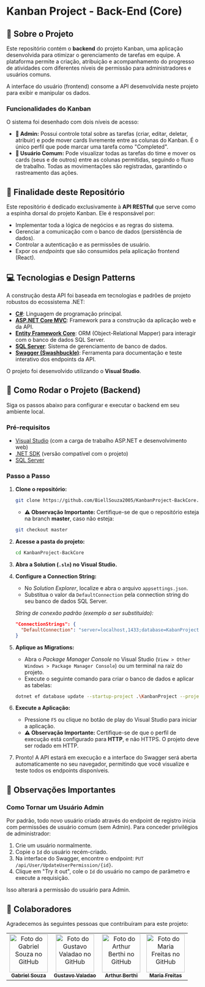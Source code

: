 # Kanban Project - Back-End (Core)

## 📖 Sobre o Projeto

Este repositório contém o **backend** do projeto Kanban, uma aplicação desenvolvida para otimizar o gerenciamento de tarefas em equipe. A plataforma permite a criação, atribuição e acompanhamento do progresso de atividades com diferentes níveis de permissão para administradores e usuários comuns.

A interface do usuário (frontend) consome a API desenvolvida neste projeto para exibir e manipular os dados.

### Funcionalidades do Kanban

O sistema foi desenhado com dois níveis de acesso:

* **👑 Admin:** Possui controle total sobre as tarefas (criar, editar, deletar, atribuir) e pode mover cards livremente entre as colunas do Kanban. É o único perfil que pode marcar uma tarefa como "Completed".
* **👤 Usuário Comum:** Pode visualizar todas as tarefas do time e mover os cards (seus e de outros) entre as colunas permitidas, seguindo o fluxo de trabalho. Todas as movimentações são registradas, garantindo o rastreamento das ações.

## 🎯 Finalidade deste Repositório

Este repositório é dedicado exclusivamente à **API RESTful** que serve como a espinha dorsal do projeto Kanban. Ele é responsável por:

* Implementar toda a lógica de negócios e as regras do sistema.
* Gerenciar a comunicação com o banco de dados (persistência de dados).
* Controlar a autenticação e as permissões de usuário.
* Expor os *endpoints* que são consumidos pela aplicação frontend (React).

## 💻 Tecnologias e Design Patterns

A construção desta API foi baseada em tecnologias e padrões de projeto robustos do ecossistema .NET:

* **[C#](https://docs.microsoft.com/pt-br/dotnet/csharp/)**: Linguagem de programação principal.
* **[ASP.NET Core MVC](https://docs.microsoft.com/pt-br/aspnet/core/mvc/overview)**: Framework para a construção da aplicação web e da API.
* **[Entity Framework Core](https://docs.microsoft.com/pt-br/ef/core/)**: ORM (Object-Relational Mapper) para interagir com o banco de dados SQL Server.
* **[SQL Server](https://www.microsoft.com/pt-br/sql-server)**: Sistema de gerenciamento de banco de dados.
* **[Swagger (Swashbuckle)](https://github.com/domaindrivendev/Swashbuckle.AspNetCore)**: Ferramenta para documentação e teste interativo dos endpoints da API.

O projeto foi desenvolvido utilizando o **Visual Studio**.

## 🚀 Como Rodar o Projeto (Backend)

Siga os passos abaixo para configurar e executar o backend em seu ambiente local.

### Pré-requisitos

* [Visual Studio](https://visualstudio.microsoft.com/pt-br/) (com a carga de trabalho ASP.NET e desenvolvimento web)
* [.NET SDK](https://dotnet.microsoft.com/download) (versão compatível com o projeto)
* [SQL Server](https://www.microsoft.com/pt-br/sql-server/sql-server-downloads)

### Passo a Passo

1.  **Clone o repositório:**
    ```bash
    git clone https://github.com/BiellSouza2005/KanbanProject-BackCore.git
    ```
    * **⚠️ Observação Importante:** Certifique-se de que o repositório esteja na branch **master**, caso não esteja:
      
    ```bash
    git checkout master
    ```
      
2.  **Acesse a pasta do projeto:**
    ```bash
    cd KanbanProject-BackCore
    ```

3.  **Abra a Solution (`.sln`) no Visual Studio.**

4.  **Configure a Connection String:**
    * No *Solution Explorer*, localize e abra o arquivo `appsettings.json`.
    * Substitua o valor da `DefaultConnection` pela connection string do seu banco de dados SQL Server.

    *String de conexão padrão (exemplo a ser substituído):*
    ```json
    "ConnectionStrings": {
      "DefaultConnection": "server=localhost,1433;database=KabanProjectDB;User Id=sa;Password=Batata@123#;TrustServerCertificate=True"
    }
    ```

5.  **Aplique as Migrations:**
    * Abra o *Package Manager Console* no Visual Studio (`View > Other Windows > Package Manager Console`) ou um terminal na raiz do projeto.
    * Execute o seguinte comando para criar o banco de dados e aplicar as tabelas:
    ```bash
    dotnet ef database update --startup-project .\KanbanProject --project .\KanbanProject
    ```

6.  **Execute a Aplicação:**
    * Pressione `F5` ou clique no botão de play do Visual Studio para iniciar a aplicação.
    * **⚠️ Observação Importante:** Certifique-se de que o perfil de execução está configurado para **HTTP**, e não HTTPS. O projeto deve ser rodado em HTTP.

7.  Pronto! A API estará em execução e a interface do Swagger será aberta automaticamente no seu navegador, permitindo que você visualize e teste todos os endpoints disponíveis.

## 📝 Observações Importantes

### Como Tornar um Usuário Admin

Por padrão, todo novo usuário criado através do endpoint de registro inicia com permissões de usuário comum (sem Admin). Para conceder privilégios de administrador:

1.  Crie um usuário normalmente.
2.  Copie o `Id` do usuário recém-criado.
3.  Na interface do Swagger, encontre o endpoint: `PUT /api/User/UpdateUserPermission/{id}`.
4.  Clique em "Try it out", cole o `Id` do usuário no campo de parâmetro e execute a requisição.

Isso alterará a permissão do usuário para Admin.

## 🤝 Colaboradores

Agradecemos às seguintes pessoas que contribuíram para este projeto:

<table>
  <tr>
    <td align="center">
      <a href="https://github.com/biellSouza2005" title="GitHub do Gabriel Souza">
        <img src="https://github.com/biellSouza2005.png" width="100px;" alt="Foto do Gabriel Souza no GitHub"/><br>
        <sub>
          <b>Gabriel Souza</b>
        </sub>
      </a>
    </td>
    <td align="center">
      <a href="https://github.com/GustavoAlvesValadao" title="GitHub do Gustavo Valadao">
        <img src="https://github.com/GustavoAlvesValadao.png" width="100px;" alt="Foto do Gustavo Valadao no GitHub"/><br>
        <sub>
          <b>Gustavo Valadao</b>
        </sub>
      </a>
    </td>
    <td align="center">
      <a href="https://github.com/ArthurBerthi505" title="GitHub do Arthur Berthi">
        <img src="https://github.com/ArthurBerthi505.png" width="100px;" alt="Foto do Arthur Berthi no GitHub"/><br>
        <sub>
          <b>Arthur Berthi</b>
        </sub>
      </a>
    </td>
    <td align="center">
      <a href="https://github.com/Freitasss2005" title="GitHub do Maria Freitas">
        <img src="https://github.com/Freitasss2005.png" width="100px;" alt="Foto do Maria Freitas no GitHub"/><br>
        <sub>
          <b>Maria Freitas</b>
        </sub>
      </a>
    </td>
  </tr>
</table>
